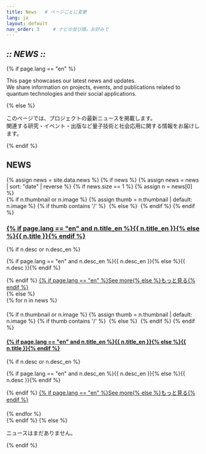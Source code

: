 ```yaml
---
title: News   # ページごとに変更
lang: ja
layout: default
nav_order: 3     # ナビの並び順。お好みで
---
```


<section class="hero" data-reveal>
  <h1 class="chapter glitch" data-shadow="Chapter III :: NEWS ::">
    <em>:: NEWS ::</em>
  </h1>
  {% if page.lang == "en" %}
    <p class="lead">This page showcases our latest news and updates.<br />
    We share information on projects, events, and publications related to quantum technologies and their social applications.</p>
  {% else %}
    <p class="lead">このページでは、プロジェクトの最新ニュースを掲載します。<br />
    関連する研究・イベント・出版など量子技術と社会応用に関する情報をお届けします。</p>
  {% endif %}
<style>
  /* Force grid layout for Activities & News even if theme styles conflict */
  #activities .cards,
  #news .cards {
    display: grid !important;
    grid-template-columns: repeat(auto-fit, minmax(280px, 1fr));
    gap: 1.25rem;
  }
  #activities .cards .card,
  #news .cards .card {
    width: auto !important;
    max-width: 100%;
  }
  #activities .card,
  #news .card {
    flex: initial;
  }

  /* Make NEWS cards slightly larger */
  #news .cards {
    grid-template-columns: repeat(auto-fit, minmax(320px, 1fr));
  }
  /* NEWS images: show original aspect, larger, not circular */
  #news .card img {
    display: block;
    width: 100%;
    height: auto;             /* no fixed height */
    object-fit: contain;      /* do not crop */
    background: transparent;  /* remove gray bg */
    border-radius: 0 !important; /* never circular */
    box-shadow: none;
  }
  #news .single-news{
    max-width: 700px;
    margin: 0 auto;
    text-align: center;
  }
  #news .single-news img{
    max-width: 100%;
    height: auto;
    margin-bottom: 1rem;
  }
  @media (min-width: 640px) {
    #activities .cards,
    #news .cards {
      grid-template-columns: repeat(2, minmax(0, 1fr));
    }
  }
  @media (min-width: 960px) {
    #activities .cards {
      grid-template-columns: repeat(3, minmax(0, 1fr));
    }
    #news .cards {
      grid-template-columns: repeat(2, minmax(0, 1fr)); /* prefer 2 columns for larger images */
    }
  }
  @media (min-width: 1280px) {
    #activities .cards,
    #news .cards {
      grid-template-columns: repeat(4, minmax(0, 1fr));
    }
  }
  @media (min-width: 1440px) {
    #news .cards {
      grid-template-columns: repeat(3, minmax(0, 1fr)); /* three columns only on very wide screens */
    }
  }
  /* Flex fallback if CSS Grid is not supported */
  @supports not (display: grid) {
    #activities .cards,
    #news .cards {
      display: flex !important;
      flex-wrap: wrap;
      gap: 1.25rem;
    }
    #activities .cards .card,
    #news .cards .card {
      flex: 1 1 280px;
    }
  }
</style>
</section>

<!-- News Section -->
<section id="news" data-reveal>
  <h2>NEWS</h2>
  {% assign news = site.data.news %}
  {% if news %}
    {% assign news = news | sort: "date" | reverse %}
    {% if news.size == 1 %}
      {% assign n = news[0] %}
      <div class="card single-news" data-reveal>
        {% if n.thumbnail or n.image %}
          {% assign thumb = n.thumbnail | default: n.image %}
          {% if thumb contains '/' %}
            <img src="{{ thumb | relative_url }}" alt="">
          {% else %}
            <img src="{{ '/assets/img/news/' | append: thumb | relative_url }}" alt="">
          {% endif %}
        {% endif %}
        <h3 class="news-title">
          <a href="{{ '/news/' | append: n.slug | relative_url }}">
            {% if page.lang == "en" and n.title_en %}{{ n.title_en }}{% else %}{{ n.title }}{% endif %}
          </a>
        </h3>
        {% if n.desc or n.desc_en %}
        <p class="news-desc">{% if page.lang == "en" and n.desc_en %}{{ n.desc_en }}{% else %}{{ n.desc }}{% endif %}</p>
        {% endif %}
        <a href="{{ '/news/' | append: n.slug | relative_url }}" class="btn-quest">
          {% if page.lang == "en" %}See more{% else %}もっと見る{% endif %}
        </a>
      </div>
    {% else %}
      <div class="cards">
      {% for n in news %}
        <div class="card" data-reveal>
          {% if n.thumbnail or n.image %}
            {% assign thumb = n.thumbnail | default: n.image %}
            {% if thumb contains '/' %}
              <img src="{{ thumb | relative_url }}" alt="">
            {% else %}
              <img src="{{ '/assets/img/news/' | append: thumb | relative_url }}" alt="">
            {% endif %}
          {% endif %}
          <h4 class="news-title">
            <a href="{{ '/news/' | append: n.slug | relative_url }}">
              {% if page.lang == "en" and n.title_en %}{{ n.title_en }}{% else %}{{ n.title }}{% endif %}
            </a>
          </h4>
          {% if n.desc or n.desc_en %}
          <p class="news-desc">{% if page.lang == "en" and n.desc_en %}{{ n.desc_en }}{% else %}{{ n.desc }}{% endif %}</p>
          {% endif %}
          <a href="{{ '/news/' | append: n.slug | relative_url }}" class="btn-quest">
            {% if page.lang == "en" %}See more{% else %}もっと見る{% endif %}
          </a>
        </div>
      {% endfor %}
      </div>
    {% endif %}
  {% else %}
    <p>ニュースはまだありません。</p>
  {% endif %}
</section>